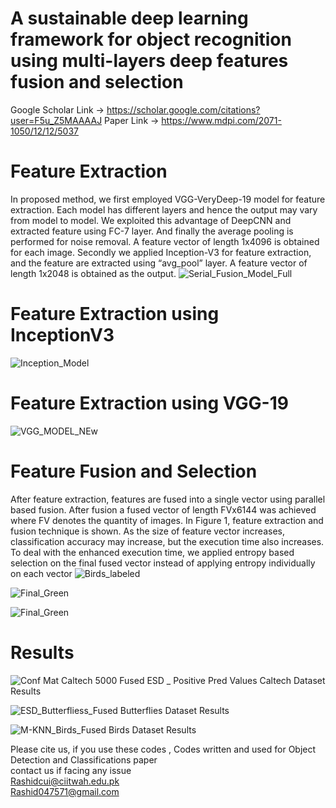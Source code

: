 # A sustainable deep learning framework for object recognition using multi-layers deep features fusion and selection
Google Scholar Link -> https://scholar.google.com/citations?user=F5u_Z5MAAAAJ
Paper Link -> https://www.mdpi.com/2071-1050/12/12/5037

# Feature Extraction
In proposed method, we first employed VGG-VeryDeep-19 model for feature extraction. Each model has
different layers and hence the output may vary from model to model. We exploited this advantage of DeepCNN and extracted feature using FC-7 layer. And finally the average pooling is performed for noise
removal. A feature vector of length 1x4096 is obtained for each image.
Secondly we applied Inception-V3 for feature extraction, and the feature are extracted using “avg_pool”
layer. A feature vector of length 1x2048 is obtained as the output.
![Serial_Fusion_Model_Full](https://user-images.githubusercontent.com/25412736/165830457-345dc478-9d91-4d63-bbaa-b4c81ed9c4a8.png)

  # Feature Extraction using InceptionV3
  ![Inception_Model](https://user-images.githubusercontent.com/25412736/165830770-2a587ea5-7c50-4baf-b617-bb18f797c503.png)

  # Feature Extraction using VGG-19
  ![VGG_MODEL_NEw](https://user-images.githubusercontent.com/25412736/165830842-9278d80b-095c-4343-9280-33b054d23c07.png)


# Feature Fusion and Selection
After feature extraction, features are fused into a single vector using parallel based fusion. After fusion a
fused vector of length FVx6144 was achieved where FV denotes the quantity of images. In Figure 1, feature
extraction and fusion technique is shown. As the size of feature vector increases, classification accuracy
may increase, but the execution time also increases. To deal with the enhanced execution time, we applied
entropy based selection on the final fused vector instead of applying entropy individually on each vector
![Birds_labeled](https://user-images.githubusercontent.com/25412736/165830603-4a07c193-dd8a-406b-b3f4-4cf528f37ea9.jpg)

![Final_Green](https://user-images.githubusercontent.com/25412736/165830649-003261f0-5d76-473f-bf2a-6a8ca44c8aee.png)

![Final_Green](https://user-images.githubusercontent.com/25412736/165830673-82e9c6d8-5688-41d5-abc1-c145b506d58e.png)



# Results

![Conf Mat Caltech 5000 Fused ESD _ Positive Pred Values](https://user-images.githubusercontent.com/25412736/165831524-f989235f-f604-4b17-9089-ca1d093cd7eb.PNG)
Caltech Dataset Results

![ESD_Butterfliess_Fused](https://user-images.githubusercontent.com/25412736/165831581-dc10ce5f-bd96-4133-938e-74594b7c2a5f.JPG)
Butterflies Dataset Results

![M-KNN_Birds_Fused](https://user-images.githubusercontent.com/25412736/165831606-3da793ba-9eca-4e54-8e24-1fdb0dd461b4.JPG)
Birds Dataset Results


Please cite us, if you use these codes , Codes written and used for Object Detection and Classifications paper
<br>
contact us if facing any issue<br>
Rashidcui@ciitwah.edu.pk
<br>
Rashid047571@gmail.com
